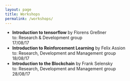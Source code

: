 ```yaml
---
layout: page
title: Workshops
permalink: /workshops/
---
```


- **Introduction to tensorflow** by Florens Greßner  
to: Research & Development group  
17/08/17
- **Introduction to Reinforcement Learning** by Felix Assion  
to: Research, Development and Management group  
18/08/17
- **Introduction to the Blockchain** by Frank Selensky  
to: Research, Development and Management group  
28/08/17
